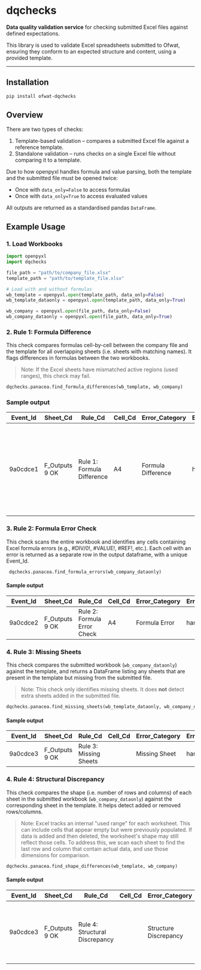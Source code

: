 # dqchecks

**Data quality validation service** for checking submitted Excel files against defined expectations.

This library is used to validate Excel spreadsheets submitted to Ofwat, ensuring they conform to an expected structure and content, using a provided template.

---

## Installation

```bash
pip install ofwat-dqchecks
```

## Overview

There are two types of checks:

1. Template-based validation – compares a submitted Excel file against a reference template.
2. Standalone validation – runs checks on a single Excel file without comparing it to a template.

Due to how openpyxl handles formula and value parsing, both the template and the submitted file must be opened twice:

- Once with `data_only=False` to access formulas
- Once with `data_only=True` to access evaluated values

All outputs are returned as a standardised pandas `DataFrame`.

## Example Usage
### 1. Load Workbooks
```python
import openpyxl
import dqchecks

file_path = "path/to/company_file.xlsx"
template_path = "path/to/template_file.xlsx"

# Load with and without formulas
wb_template = openpyxl.open(template_path, data_only=False)
wb_template_dataonly = openpyxl.open(template_path, data_only=True)

wb_company = openpyxl.open(file_path, data_only=False)
wb_company_dataonly = openpyxl.open(file_path, data_only=True)
```

### 2. Rule 1: Formula Difference

This check compares formulas cell-by-cell between the company file and the template for all overlapping sheets (i.e. sheets with matching names). It flags differences in formulas between the two workbooks.

> Note: If the Excel sheets have mismatched active regions (used ranges), this check may fail.

```python
dqchecks.panacea.find_formula_differences(wb_template, wb_company)
```

### Sample output

| Event_Id  | Sheet_Cd       | Rule_Cd                  | Cell_Cd | Error_Category     | Error_Severity | Error_Desc                                                                                                                |
|-----------|----------------|---------------------------|---------|--------------------|----------------|---------------------------------------------------------------------------------------------------------------------------|
| 9a0cdce1  | F_Outputs 9 OK | Rule 1: Formula Difference | A4      | Formula Difference | hard           | Template: F_Outputs 9 OK!A4 (Formula: ='F_Outputs 1 OK'!A4) != Company: F_Outputs 9 OK!A4 (Value: ¬¬'F_Outp_


### 3. Rule 2: Formula Error Check
This check scans the entire workbook and identifies any cells containing Excel formula errors (e.g., #DIV/0!, #VALUE!, #REF!, etc.). Each cell with an error is returned as a separate row in the output dataframe, with a unique Event_Id.

```python
 dqchecks.panacea.find_formula_errors(wb_company_dataonly)
```

#### Sample output

| Event_Id  | Sheet_Cd       | Rule_Cd                  | Cell_Cd | Error_Category | Error_Severity | Error_Desc |
|-----------|----------------|---------------------------|---------|----------------|----------------|------------|
| 9a0cdce2  | F_Outputs 9 OK | Rule 2: Formula Error Check | A4      | Formula Error   | hard           | #DIV/0!    |


### 4. Rule 3: Missing Sheets

This check compares the submitted workbook (`wb_company_dataonly`) against the template, and returns a DataFrame listing any sheets that are present in the template but missing from the submitted file.

> Note: This check only identifies missing sheets. It does **not** detect extra sheets added in the submitted file.

```python
dqchecks.panacea.find_missing_sheets(wb_template_dataonly, wb_company_dataonly)
```

#### Sample output

| Event_Id  | Sheet_Cd       | Rule_Cd                  | Cell_Cd | Error_Category | Error_Severity | Error_Desc |
|-----------|----------------|---------------------------|---------|----------------|----------------|------------|
| 9a0cdce3  | F_Outputs 9 OK | Rule 3: Missing Sheets |       | Missing Sheet   | hard           | Missing Sheet    |


### 4. Rule 4: Structural Discrepancy

This check compares the shape (i.e. number of rows and columns) of each sheet in the submitted workbook (`wb_company_dataonly`) against the corresponding sheet in the template. It helps detect added or removed rows/columns.

> Note: Excel tracks an internal "used range" for each worksheet. This can include cells that appear empty but were previously populated. If data is added and then deleted, the worksheet's shape may still reflect those cells. To address this, we scan each sheet to find the last row and column that contain actual data, and use those dimensions for comparison.

```python
dqchecks.panacea.find_shape_differences(wb_template, wb_company)
```

#### Sample output

| Event_Id  | Sheet_Cd       | Rule_Cd                  | Cell_Cd | Error_Category | Error_Severity | Error_Desc |
|-----------|----------------|---------------------------|---------|----------------|----------------|------------|
| 9a0cdce3  | F_Outputs 9 OK | Rule 4: Structural Discrepancy |       | Structure Discrepancy   | hard           | Template file has 49 rows and 7 columns, Company file has 54 rows and 7 columns.    |
